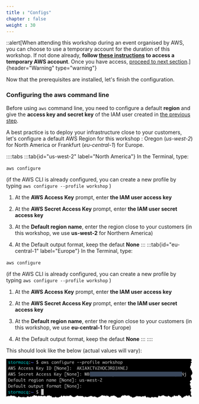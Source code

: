 ```yaml
---
title : "Configs"
chapter : false
weight : 30
---
```


::alert[When attending this workshop during an event organised by AWS, you can choose to use a temporary account for the duration of this workshop.  If not done already, **follow [these instructions](05_event_engine.html) to access a temporary AWS account**.  Once you have access, [proceed to next section](/20_getting_started.html).]{header="Warning" type="warning"}

Now that the prerequisites are installed, let's finish the configuration.

### Configuring the aws command line

Before using `aws` command line, you need to configure a default **region** and give the **access key and secret key** of the IAM user created in [the previous step](http://localhost:1313/10_prerequisites/10_account.html).

A best practice is to deploy your infrastructure close to your customers, let's configure a default AWS Region for this workshop : Oregon (*us-west-2*) for North America or Frankfurt (*eu-central-1*) for Europe.


::::tabs
:::tab{id="us-west-2" label="North America"}
In the Terminal, type:

`aws configure`

(if the AWS CLI is already configured, you can create a new profile by typing `aws configure --profile workshop` )

1. At the **AWS Access Key** prompt, enter **the IAM user access key**

2. At the **AWS Secret Access Key** prompt, enter **the IAM user secret access key**

3. At the **Default region name**, enter the region close to your customers (in this workshop, we use **us-west-2** for Northern America)

4. At the Default output format, keep the defaut **None**
:::
:::tab{id="eu-central-1" label="Europe"}
In the Terminal, type:

`aws configure`

(if the AWS CLI is already configured, you can create a new profile by typing `aws configure --profile workshop` )

1. At the **AWS Access Key** prompt, enter **the IAM user access key**

2. At the **AWS Secret Access Key** prompt, enter **the IAM user secret access key**

3. At the **Default region name**, enter the region close to your customers (in this workshop, we use **eu-central-1** for Europe)

4. At the Default output format, keep the defaut **None**
:::
::::

This should look like the below (actual values will vary):

![aws configure](/static/images/10-30-aws-config.png)